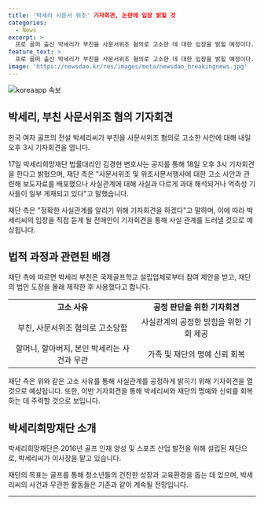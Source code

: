 ```yaml
---
title: '박세리 사문서 위조' 기자회견, 논란에 입장 밝힐 것
categories:
  - News
excerpt: >
  프로 골퍼 출신 박세리가 부친을 사문서위조 혐의로 고소한 데 대한 입장을 밝힐 예정이다. 박세리희망재단은 기자회견을 통해 사실관계를 알리고, 과대 해석된 보도에 대응할 계획이다. 지난해 9월 고소된 박세리의 부친은 행정기관에 제출하기 위해 재단의 도장을 위조한 것으로 밝혀졌으며, 관련된 사안을 설명할 예정이다. 박세리희망재단은 박씨가 이사장을 맡고 있으며, 2016년 골프 인재 양성과 스포츠산업 발전을 위해 설립되었다.
feature_text: >
  프로 골퍼 출신 박세리가 부친을 사문서위조 혐의로 고소한 데 대한 입장을 밝힐 예정이다. 박세리희망재단은 기자회견을 통해 사실관계를 알리고, 과대 해석된 보도에 대응할 계획이다. 지난해 9월 고소된 박세리의 부친은 행정기관에 제출하기 위해 재단의 도장을 위조한 것으로 밝혀졌으며, 관련된 사안을 설명할 예정이다. 박세리희망재단은 박씨가 이사장을 맡고 있으며, 2016년 골프 인재 양성과 스포츠산업 발전을 위해 설립되었다.
image: 'https://newsdao.kr/res/images/meta/newsdao_breakingnews.jpg'
---
```


<p><img src="https://newsdao.kr/res/images/meta/newsdao_breakingnews.jpg" alt="koreaapp 속보" /></p>

<h2 data-ke-size="size26">박세리, 부친 사문서위조 혐의 기자회견</h2>

<p>한국 여자 골프의 전설 박세리씨가 부친을 사문서위조 혐의로 고소한 사안에 대해 내일 오후 3시 기자회견을 엽니다.   </p>

<p data-ke-size="size16">17일 박세리희망재단 법률대리인 김경현 변호사는 공지를 통해 18일 오후 3시 기자회견을 한다고 밝혔으며, 재단 측은 "사문서위조 및 위조사문서행사에 대한 고소 사안과 관련해 보도자료를 배포했으나 사실관계에 대해 사실과 다르게 과대 해석되거나 억측성 기사들이 일부 게재되고 있다"고 말했습니다.</p>

<p data-ke-size="size16">재단 측은 "정확한 사실관계를 알리기 위해 기자회견을 하겠다"고 말하며, 이에 따라 박세리씨의 입장을 직접 듣게 될 전매인이 기자회견을 통해 사실 관계를 드러낼 것으로 예상됩니다.</p>

<h2 data-ke-size="size26">법적 과정과 관련된 배경</h2>

<p>재단 측에 따르면 박세리 부친은 국제골프학교 설립업체로부터 참여 제안을 받고, 재단의 법인 도장을 몰래 제작한 후 사용했다고 합니다.</p>

<table>
    <tr>
        <td style="text-align: center; height: 17px;"><b>고소 사유</b></td>
        <td style="text-align: center; height: 17px;"><b>공정 판단을 위한 기자회견</b></td>
    </tr>
    <tr>
        <td style="text-align: center; height: 17px;">부친, 사문서위조 혐의로 고소당함</td>
        <td style="text-align: center; height: 17px;">사실관계의 공정한 밝힘을 위한 기회 제공</td>
    </tr>
    <tr>
        <td style="text-align: center; height: 17px;">할머니, 할아버지, 본인 박세리는 사건과 무관</td>
        <td style="text-align: center; height: 17px;">가족 및 재단의 명예 신뢰 회복</td>
    </tr>
</table>

<p data-ke-size="size16">재단 측은 위와 같은 고소 사유를 통해 사실관계를 공정하게 밝히기 위해 기자회견을 열 것으로 예상됩니다. 또한, 이번 기자회견을 통해 박세리씨와 재단의 명예와 신뢰를 회복하는 데 주력할 것으로 보입니다.</p>

<h2 data-ke-size="size26">박세리희망재단 소개</h2>

<p>박세리희망재단은 2016년 골프 인재 양성 및 스포츠 산업 발전을 위해 설립된 재단으로, 박세리씨가 이사장을 맡고 있습니다.   </p>

<p data-ke-size="size16">재단의 목표는 골프를 통해 청소년들의 건전한 성장과 교육환경을 돕는 데 있으며, 박세리씨의 사건과 무관한 활동들은 기존과 같이 계속될 전망입니다.</p>

<hr>

<p data-ke-size="size16">&nbsp;</p>

